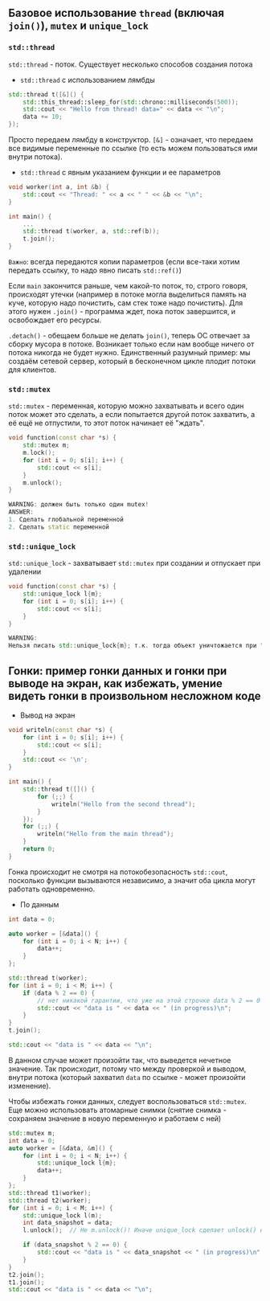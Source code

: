 ## Базовое использование `thread` (включая `join()`), `mutex` и `unique_lock`
### `std::thread`
`std::thread` - поток. Существует несколько способов создания потока
* `std::thread` c использованием лямбды
```C++
std::thread t([&]() {
    std::this_thread::sleep_for(std::chrono::milliseconds(500));
    std::cout << "Hello from thread! data=" << data << "\n";
    data += 10;
});
```
Просто передаем лямбду в конструктор. `[&]` - означает, что передаем все видимые переменные по ссылке (то есть можем пользоваться ими внутри потока).
* `std::thread` с явным указанием функции и ее параметров
```C++
void worker(int a, int &b) {
    std::cout << "Thread: " << a << " " << &b << "\n";
}

int main() {
    ...
    std::thread t(worker, a, std::ref(b));
    t.join();
}
```
`Важно`: всегда передаются копии параметров (если все-таки хотим передать ссылку, то надо явно писать `std::ref()`)

Если `main` закончится раньше, чем какой-то поток, то, строго говоря, происходят утечки (например в потоке могла выделиться память на куче, которую надо почистить, сам стек тоже надо почистить). Для этого нужен `.join()` - программа ждет, пока поток завершится, и освобождает его ресурсы. 

`.detach()` - обещаем больше не делать `join()`, теперь ОС отвечает за сборку мусора в потоке. Возникает только если нам вообще ничего от потока никогда не будет нужно. Единственный разумный пример: мы создаём сетевой сервер, который в бесконечном цикле плодит потоки для клиентов.

### `std::mutex`
`std::mutex` - переменная, которую можно захватывать и всего один поток может это сделать, а если попытается другой поток захватить, а её ещё не отпустили, то этот поток начинает её "ждать".
```C++
void function(const char *s) {
    std::mutex m;
    m.lock();
    for (int i = 0; s[i]; i++) {
        std::cout << s[i];
    }
    m.unlock();
}

WARNING: должен быть только один mutex!
ANSWER:
1. Сделать глобальной переменной
2. Сделать static переменной
```

### `std::unique_lock`
`std::unique_lock` - захватывает `std::mutex` при создании и отпускает при удалении
```C++
void function(const char *s) {
    std::unique_lock l{m};
    for (int i = 0; s[i]; i++) {
        std::cout << s[i];
    }
}

WARNING:
Нельзя писать std::unique_lock{m}; т.к. тогда объект уничтожается при ";"
```

## Гонки: пример гонки данных и гонки при выводе на экран, как избежать, умение видеть гонки в произвольном несложном коде
* Вывод на экран
```C++
void writeln(const char *s) {
    for (int i = 0; s[i]; i++) {
        std::cout << s[i];
    }
    std::cout << '\n';
}

int main() {
    std::thread t([]() {
        for (;;) {
            writeln("Hello from the second thread");
        }
    });
    for (;;) {
        writeln("Hello from the main thread");
    }
    return 0;
}
```
Гонка происходит не смотря на потокобезопасность `std::cout`, посколько функции вызываются независимо, а значит оба цикла могут работать одновременно.
* По данным
```C++
int data = 0;

auto worker = [&data]() {
    for (int i = 0; i < N; i++) {
        data++;
    }
};

std::thread t(worker);
for (int i = 0; i < M; i++) {
    if (data % 2 == 0) {
        // нет никакой гарантии, что уже на этой строчке data % 2 == 0
        std::cout << "data is " << data << " (in progress)\n";
    }
}
t.join();

std::cout << "data is " << data << "\n";
```
В данном случае может произойти так, что выведется нечетное значение. Так происходит, потому что между проверкой и выводом, внутри потока (который захватил `data` по ссылке - может произойти изменение).

Чтобы избежать гонки данных, следует воспользоваться `std::mutex`. Еще можно использовать атомарные снимки (снятие снимка - сохраняем значение в новую переменную и работаем с ней)
```C++
std::mutex m;
int data = 0;
auto worker = [&data, &m]() {
    for (int i = 0; i < N; i++) {
        std::unique_lock l{m};
        data++;
    }
};
std::thread t1(worker);
std::thread t2(worker);
for (int i = 0; i < M; i++) {
    std::unique_lock l(m);
    int data_snapshot = data;
    l.unlock();  // Не m.unlock()! Иначе unique_lock сделает unlock() ещё раз, это UB.

    if (data_snapshot % 2 == 0) {
        std::cout << "data is " << data_snapshot << " (in progress)\n";
    }
}
t2.join();
t1.join();
std::cout << "data is " << data << "\n";
```
